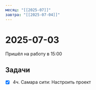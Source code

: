 ```yaml
---
месяц: "[[2025-07]]"
завтра: "[[2025-07-04]]"
---
```


# 2025-07-03

Пришёл на работу в 15:00

## Задачи

 - [x] 4ч. Самара сити: Настроить проект
